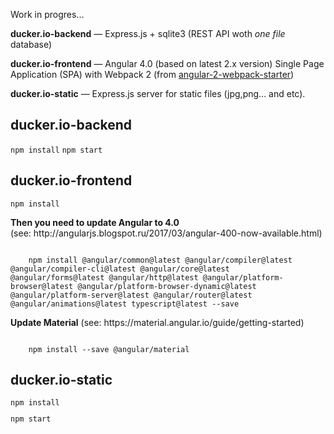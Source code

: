 Work in progres...

<p>
    <strong>ducker.io-backend</strong> — Express.js + sqlite3 (REST API woth <i>one file</i> database)
</p>
<p>
    <strong>ducker.io-frontend</strong> — Angular 4.0 (based on latest 2.x version) Single Page Application (SPA) with Webpack 2 (from <a href="https://github.com/AngularClass/angular2-webpack-starter" target="_blank">angular-2-webpack-starter</a>)
</p>
<p>
    <strong>ducker.io-static</strong> — Express.js server for static files (jpg,png... and etc).
</p>

<h2>ducker.io-backend</h2>
<code>npm install</code>
<code>npm start</code>

<h2>ducker.io-frontend</h2>
<code>npm install</code>

<p><strong>Then you need to update Angular to 4.0</strong><br/>
(see: http://angularjs.blogspot.ru/2017/03/angular-400-now-available.html)</p>

<p><code>
    npm install @angular/common@latest @angular/compiler@latest @angular/compiler-cli@latest @angular/core@latest @angular/forms@latest @angular/http@latest @angular/platform-browser@latest @angular/platform-browser-dynamic@latest @angular/platform-server@latest @angular/router@latest @angular/animations@latest typescript@latest --save
</code></p>

<p><strong>Update Material</strong>
(see: https://material.angular.io/guide/getting-started)
</p>

<p><code>
    npm install --save @angular/material
</code></p>

<h2>ducker.io-static</h2>
<code><p>npm install</p></code>
<code>npm start</code>